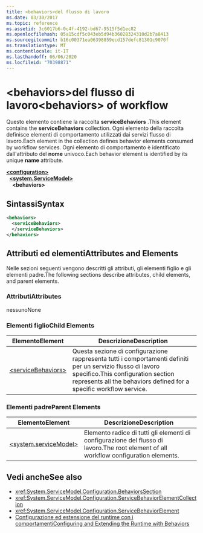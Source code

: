 ```yaml
---
title: <behaviors>del flusso di lavoro
ms.date: 03/30/2017
ms.topic: reference
ms.assetid: 3c6017b6-0c4f-4192-bd67-9515f5d1ec82
ms.openlocfilehash: 05a15cdf5c043eb5d94b36028324310d2b7a8413
ms.sourcegitcommit: b16c00371ea06398859ecd157defc81301c9070f
ms.translationtype: MT
ms.contentlocale: it-IT
ms.lasthandoff: 06/06/2020
ms.locfileid: "70398871"
---
```

# <a name="behaviors-of-workflow"></a><span data-ttu-id="26c34-102">\<behaviors>del flusso di lavoro</span><span class="sxs-lookup"><span data-stu-id="26c34-102">\<behaviors> of workflow</span></span>
<span data-ttu-id="26c34-103">Questo elemento contiene la raccolta **serviceBehaviors** .</span><span class="sxs-lookup"><span data-stu-id="26c34-103">This element contains the **serviceBehaviors** collection.</span></span>  <span data-ttu-id="26c34-104">Ogni elemento della raccolta definisce elementi di comportamento utilizzati dai servizi flusso di lavoro.</span><span class="sxs-lookup"><span data-stu-id="26c34-104">Each element in the collection defines behavior elements consumed by workflow services.</span></span> <span data-ttu-id="26c34-105">Ogni elemento di comportamento è identificato dall'attributo del **nome** univoco.</span><span class="sxs-lookup"><span data-stu-id="26c34-105">Each behavior element is identified by its unique **name** attribute.</span></span>  
  
[**\<configuration>**](../configuration-element.md)\
&nbsp;&nbsp;[**\<system.ServiceModel>**](system-servicemodel-of-workflow.md)\
&nbsp;&nbsp;&nbsp;&nbsp;**\<behaviors>**  
  
## <a name="syntax"></a><span data-ttu-id="26c34-106">Sintassi</span><span class="sxs-lookup"><span data-stu-id="26c34-106">Syntax</span></span>  
  
```xml  
<behaviors>  
  <serviceBehaviors>  
  </serviceBehaviors>  
</behaviors>  
```  
  
## <a name="attributes-and-elements"></a><span data-ttu-id="26c34-107">Attributi ed elementi</span><span class="sxs-lookup"><span data-stu-id="26c34-107">Attributes and Elements</span></span>  
 <span data-ttu-id="26c34-108">Nelle sezioni seguenti vengono descritti gli attributi, gli elementi figlio e gli elementi padre.</span><span class="sxs-lookup"><span data-stu-id="26c34-108">The following sections describe attributes, child elements, and parent elements.</span></span>  
  
### <a name="attributes"></a><span data-ttu-id="26c34-109">Attributi</span><span class="sxs-lookup"><span data-stu-id="26c34-109">Attributes</span></span>  
 <span data-ttu-id="26c34-110">nessuno</span><span class="sxs-lookup"><span data-stu-id="26c34-110">None</span></span>  
  
### <a name="child-elements"></a><span data-ttu-id="26c34-111">Elementi figlio</span><span class="sxs-lookup"><span data-stu-id="26c34-111">Child Elements</span></span>  
  
|<span data-ttu-id="26c34-112">Elemento</span><span class="sxs-lookup"><span data-stu-id="26c34-112">Element</span></span>|<span data-ttu-id="26c34-113">Descrizione</span><span class="sxs-lookup"><span data-stu-id="26c34-113">Description</span></span>|  
|-------------|-----------------|  
|[\<serviceBehaviors>](servicebehaviors-of-workflow.md)|<span data-ttu-id="26c34-114">Questa sezione di configurazione rappresenta tutti i comportamenti definiti per un servizio flusso di lavoro specifico.</span><span class="sxs-lookup"><span data-stu-id="26c34-114">This configuration section represents all the behaviors defined for a specific workflow service.</span></span>|  
  
### <a name="parent-elements"></a><span data-ttu-id="26c34-115">Elementi padre</span><span class="sxs-lookup"><span data-stu-id="26c34-115">Parent Elements</span></span>  
  
|<span data-ttu-id="26c34-116">Elemento</span><span class="sxs-lookup"><span data-stu-id="26c34-116">Element</span></span>|<span data-ttu-id="26c34-117">Descrizione</span><span class="sxs-lookup"><span data-stu-id="26c34-117">Description</span></span>|  
|-------------|-----------------|  
|[\<system.serviceModel>](../wcf/system-servicemodel.md)|<span data-ttu-id="26c34-118">Elemento radice di tutti gli elementi di configurazione del flusso di lavoro.</span><span class="sxs-lookup"><span data-stu-id="26c34-118">The root element of all workflow configuration elements.</span></span>|  
  
## <a name="see-also"></a><span data-ttu-id="26c34-119">Vedi anche</span><span class="sxs-lookup"><span data-stu-id="26c34-119">See also</span></span>

- <xref:System.ServiceModel.Configuration.BehaviorsSection>
- <xref:System.ServiceModel.Configuration.ServiceBehaviorElementCollection>
- <xref:System.ServiceModel.Configuration.ServiceBehaviorElement>
- [<span data-ttu-id="26c34-120">Configurazione ed estensione del runtime con i comportamenti</span><span class="sxs-lookup"><span data-stu-id="26c34-120">Configuring and Extending the Runtime with Behaviors</span></span>](../../../wcf/extending/configuring-and-extending-the-runtime-with-behaviors.md)
